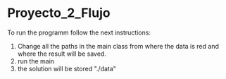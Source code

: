 # Proyecto_2_Flujo
To run the programm follow the next instructions:
1. Change all the paths in the main class from where the data is red and where the result will be saved.
2. run the main
3. the solution will be stored "./data"

